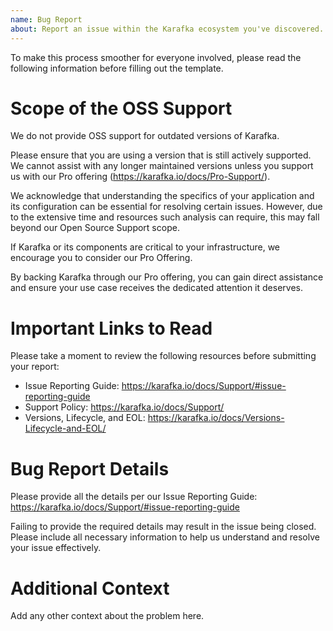 ```yaml
---
name: Bug Report
about: Report an issue within the Karafka ecosystem you've discovered.
---
```


To make this process smoother for everyone involved, please read the following information before filling out the template.

Scope of the OSS Support
===========

We do not provide OSS support for outdated versions of Karafka.

Please ensure that you are using a version that is still actively supported.
We cannot assist with any longer maintained versions unless you support us with our Pro offering (https://karafka.io/docs/Pro-Support/).

We acknowledge that understanding the specifics of your application and its configuration can be essential for resolving certain issues. However, due to the extensive time and resources such analysis can require, this may fall beyond our Open Source Support scope.

If Karafka or its components are critical to your infrastructure, we encourage you to consider our Pro Offering.

By backing Karafka through our Pro offering, you can gain direct assistance and ensure your use case receives the dedicated attention it deserves.


Important Links to Read
===========

Please take a moment to review the following resources before submitting your report:

- Issue Reporting Guide: https://karafka.io/docs/Support/#issue-reporting-guide
- Support Policy: https://karafka.io/docs/Support/
- Versions, Lifecycle, and EOL: https://karafka.io/docs/Versions-Lifecycle-and-EOL/


Bug Report Details
===========

Please provide all the details per our Issue Reporting Guide: https://karafka.io/docs/Support/#issue-reporting-guide

Failing to provide the required details may result in the issue being closed. Please include all necessary information to help us understand and resolve your issue effectively.


Additional Context
===========

Add any other context about the problem here.
